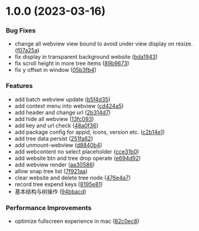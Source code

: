 

# 1.0.0 (2023-03-16)


### Bug Fixes

* change all webview view bound to avoid under view display on resize. ([f07a25a](https://github.com/msgbyte/webbox/commit/f07a25ada9ab8a070e3ccb08eaee356847104cd3))
* fix display in transparent background website ([bda1943](https://github.com/msgbyte/webbox/commit/bda19432ba15cf4e2a55b62fbe4317c804f2df17))
* fix scroll height in more tree items ([89b9673](https://github.com/msgbyte/webbox/commit/89b96733aab0ca2e84cb676d5f2aad52f34e18db))
* fix y offset in window ([05b3fb4](https://github.com/msgbyte/webbox/commit/05b3fb4d80dfa30cccaa49cb64f46ab76c4c90f5))


### Features

* add batch webview update ([b5f4d35](https://github.com/msgbyte/webbox/commit/b5f4d356d4d5ed95bef9251ed7ef6ad819a065d8))
* add context menu into webview ([cd424a5](https://github.com/msgbyte/webbox/commit/cd424a59ab26c71e3d153e70fd58dbb8e47fc0d8))
* add header and change url ([2b314d7](https://github.com/msgbyte/webbox/commit/2b314d75939637114b9a9d3643d4f3f2395e3749))
* add hide all webview ([13fc093](https://github.com/msgbyte/webbox/commit/13fc093f4a38c178bd19ca859d2c4cd8a7401d7a))
* add key and url check ([48a0f36](https://github.com/msgbyte/webbox/commit/48a0f36ebddf25f0e7f43e4bfc142013b901187e))
* add package config for appid, icons, version etc. ([c2b14e1](https://github.com/msgbyte/webbox/commit/c2b14e14fa038f81ec3f761bc0950558eda3bd25))
* add tree data persist ([251fa62](https://github.com/msgbyte/webbox/commit/251fa62cd9335b36c91819ef0795b20bc95255cb))
* add unmount-webview ([d8840b4](https://github.com/msgbyte/webbox/commit/d8840b4da41e8ffca30b5ef81d4429df33568a6c))
* add webcontent no select placeholder ([cce31b0](https://github.com/msgbyte/webbox/commit/cce31b0017592f88f57423947ff8a090e0ebc93c))
* add website btn and tree drop operate ([e694d92](https://github.com/msgbyte/webbox/commit/e694d929bbc1f096001e668a1d0322988b0bdd17))
* add webview render ([aa30586](https://github.com/msgbyte/webbox/commit/aa30586a54e0116781e968e84849a75b34d8669d))
* allow snap tree list ([7f921aa](https://github.com/msgbyte/webbox/commit/7f921aafaec326a7ded81099264f383b161aef99))
* clear website and delete tree node ([476e4a7](https://github.com/msgbyte/webbox/commit/476e4a785237bc9a1ffa997dba0a7b962e999920))
* record tree expend keys ([8195e81](https://github.com/msgbyte/webbox/commit/8195e812e548ea0959dc65fd14f540b3fc3b7b79))
* 基本结构与树操作 ([94bbacd](https://github.com/msgbyte/webbox/commit/94bbacdf26ad40d48d8866a783635bdadeb3b66b))


### Performance Improvements

* optimize fullscreen experience in mac ([82c0ec8](https://github.com/msgbyte/webbox/commit/82c0ec888ac43e90bb150b52f0a6d33184a3dc7e))